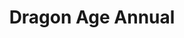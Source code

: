 ---
title: Dragon Age Annual
description:
  "Dragon Age Annual is an unofficial charity calendar featuring fanworks from
  talented, volunteer Dragon Age fans— artists, writers, and more."
status: ongoing
links:
  - https://dragonageannual.art
  - https://dragonageannual.tumblr.com/
  - https://twitter.com/DragonAgeAnnual/
  - https://www.instagram.com/dragonageannual/
  - https://da-annual.itch.io/
categories: Fandom
tags: dragon age, zine, writing, design
---